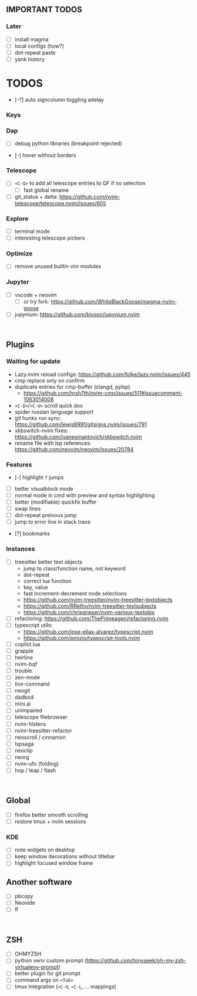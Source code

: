 ## IMPORTANT TODOS
### Later
- [ ] install magma
- [ ] local configs (how?)
- [ ] dot-repeat paste
- [ ] yank history

# TODOS
- [-?] auto signcolumn toggling adelay
### Keys
### Dap
- [ ] debug python libraries (breakpoint rejected)
- [-] hover without borders
### Telescope
- [ ] `<C-Q>` to add all telescope entries to QF if no selection
    - [ ] fast global rename
- [ ] git_status + delta: https://github.com/nvim-telescope/telescope.nvim/issues/605
### Explore
- [ ] terminal mode
- [ ] interesting telescope pickers
### Optimize
- [ ] remove unused builtin vim modules
### Jupyter
- [ ] vscode + neovim
    - [ ] or try fork: https://github.com/WhiteBlackGoose/magma-nvim-goose
- [ ] jupynium: https://github.com/kiyoon/jupynium.nvim

<br>

## Plugins
### Waiting for update
- Lazy.nvim reload configs: https://github.com/folke/lazy.nvim/issues/445
- cmp replace only on confirm
- duplicate entries for cmp-buffer (clangd, pylsp)
    - https://github.com/hrsh7th/nvim-cmp/issues/511#issuecomment-1063014008
- `<C-D>`/`<C-U>` scroll quick doc
- spider russian language support
- git hunks run sync: https://github.com/lewis6991/gitsigns.nvim/issues/791
- xkbswitch-nvim fixes: https://github.com/ivanesmantovich/xkbswitch.nvim
- rename file with lsp references: https://github.com/neovim/neovim/issues/20784
### Features
- [-] highlight `f` jumps
- [ ] better visualblock mode
- [ ] normal mode in cmd with preview and syntax highlighting
- [ ] better (modifiable) quickfix buffer
- [ ] swap lines
- [ ] dot-repeat preivous jump
- [ ] jump to error line in stack trace
- [?] bookmarks
### Instances
- [ ] treesitter better text objects 
    - jump to class/function name, not keyword
    - dot-repeat
    - correct lua function
    - key, value
    - fast increment-decrement node selections
    - https://github.com/nvim-treesitter/nvim-treesitter-textobjects
    - https://github.com/RRethy/nvim-treesitter-textsubjects
    - https://github.com/chrisgrieser/nvim-various-textobjs
- [ ] refactoring: https://github.com/ThePrimeagen/refactoring.nvim
- [ ] typescript utils:
    - https://github.com/jose-elias-alvarez/typescript.nvim
    - https://github.com/pmizio/typescript-tools.nvim
- [ ] copilot.lua
- [ ] grapple
- [ ] heirline
- [ ] nvim-bqf
- [ ] trouble
- [ ] zen-mode
- [ ] live-command
- [ ] neogit
- [ ] dadbod
- [ ] mini.ai
- [ ] unimpaired
- [ ] telescope filebrowser
- [ ] nvim-hlslens
- [ ] nvim-treesitter-refactor
- [ ] neoscroll / cinnamon
- [ ] lspsaga
- [ ] neoclip
- [ ] neorg
- [ ] nvim-ufo (folding)
- [ ] hop / leap / flash

<br>

## Global
- [ ] firefox better smooth scrolling
- [ ] restore tmux + nvim sessions
### KDE
- [ ] note widgets on desktop
- [ ] keep window decorations without titlebar
- [ ] highlight focused window frame

## Another software
- [ ] pbcopy
- [ ] Neovide
- [ ] lf

<br>

## ZSH
- [ ] OHMYZSH
- [ ] python venv custom prompt (https://github.com/tonyseek/oh-my-zsh-virtualenv-prompt)
- [ ] better plugin for git prompt
- [ ] command args on `<Tab>`
- [ ] tmux integration (`<C-H`, `<C-L`, ... mappings)
